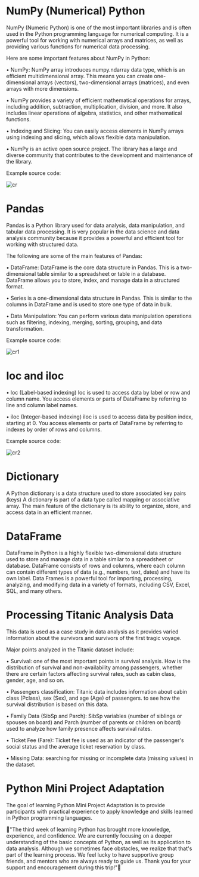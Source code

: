 # NumPy (Numerical) Python

NumPy (Numeric Python) is one of the most important libraries and is often used in the Python programming language for numerical computing. It is a powerful tool for working with numerical arrays and matrices, as well as providing various functions for numerical data processing.

Here are some important features about NumPy in Python:

• NumPy: NumPy array introduces numpy.ndarray data type, which is an efficient multidimensional array. This means you can create one-dimensional arrays (vectors), two-dimensional arrays (matrices), and even arrays with more dimensions.

• NumPy provides a variety of efficient mathematical operations for arrays, including addition, subtraction, multiplication, division, and more. It also includes linear operations of algebra, statistics, and other mathematical functions.

• Indexing and Slicing: You can easily access elements in NumPy arrays using indexing and slicing, which allows flexible data manipulation.

• NumPy is an active open source project. The library has a large and diverse community that contributes to the development and maintenance of the library.

Example source code:

![cr](https://github.com/DanielAdless/Third-Week-Python/assets/145754190/abcd13c8-1121-4b11-a556-28da58baa651)


# Pandas

Pandas is a Python library used for data analysis, data manipulation, and tabular data processing. It is very popular in the data science and data analysis community because it provides a powerful and efficient tool for working with structured data.

The following are some of the main features of Pandas:

• DataFrame: DataFrame is the core data structure in Pandas. This is a two-dimensional table similar to a spreadsheet or table in a database. DataFrame allows you to store, index, and manage data in a structured format.

• Series is a one-dimensional data structure in Pandas. This is similar to the columns in DataFrame and is used to store one type of data in bulk.

• Data Manipulation: You can perform various data manipulation operations such as filtering, indexing, merging, sorting, grouping, and data transformation.

Example source code:

![cr1](https://github.com/DanielAdless/Third-Week-Python/assets/145754190/d9bfb3d0-e5ec-4bbd-b2c3-6fb0a78bd8cc)



# loc and iloc

• loc (Label-based indexing)
loc is used to access data by label or row and column name.
You access elements or parts of DataFrame by referring to line and column label names.

• iloc (Integer-based indexing)
iloc is used to access data by position index, starting at 0.
You access elements or parts of DataFrame by referring to indexes by order of rows and columns.

Example source code:

![cr2](https://github.com/DanielAdless/Third-Week-Python/assets/145754190/83ebfebe-93d7-4efe-8ae2-edda42df8005)


# Dictionary 

A Python dictionary is a data structure used to store associated key pairs (keys) A dictionary is part of a data type called mapping or associative array. The main feature of the dictionary is its ability to organize, store, and access data in an efficient manner.

# DataFrame 

DataFrame in Python is a highly flexible two-dimensional data structure used to store and manage data in a table similar to a spreadsheet or database. DataFrame consists of rows and columns, where each column can contain different types of data (e.g., numbers, text, dates) and have its own label. Data Frames is a powerful tool for importing, processing, analyzing, and modifying data in a variety of formats, including CSV, Excel, SQL, and many others.


# Processing Titanic Analysis Data

This data is used as a case study in data analysis as it provides varied information about the survivors and survivors of the first tragic voyage.


Major points analyzed in the Titanic dataset include:

• Survival: one of the most important points in survival analysis. How is the distribution of survival and non-availability among passengers, whether there are certain factors affecting survival rates, such as cabin class, gender, age, and so on.

• Passengers classification: Titanic data includes information about cabin class (Pclass), sex (Sex), and age (Age) of passengers. to see how the survival distribution is based on this data.

• Family Data (SibSp and Parch): SibSp variables (number of siblings or spouses on board) and Parch (number of parents or children on board) used to analyze how family presence affects survival rates.

• Ticket Fee (Fare): Ticket fee is used as an indicator of the passenger's social status and the average ticket reservation by class.

• Missing Data: searching for missing or incomplete data (missing values) in the dataset.


# Python Mini Project Adaptation

The goal of learning Python Mini Project Adaptation is to provide participants with practical experience to apply knowledge and skills learned in Python programming languages.






🙌"The third week of learning Python has brought more knowledge, experience, and confidence. We are currently focusing on a deeper understanding of the basic concepts of Python, as well as its application to data analysis. Although we sometimes face obstacles, we realize that that's part of the learning process. We feel lucky to have supportive group friends, and mentors who are always ready to guide us. Thank you for your support and encouragement during this trip!"🚀



